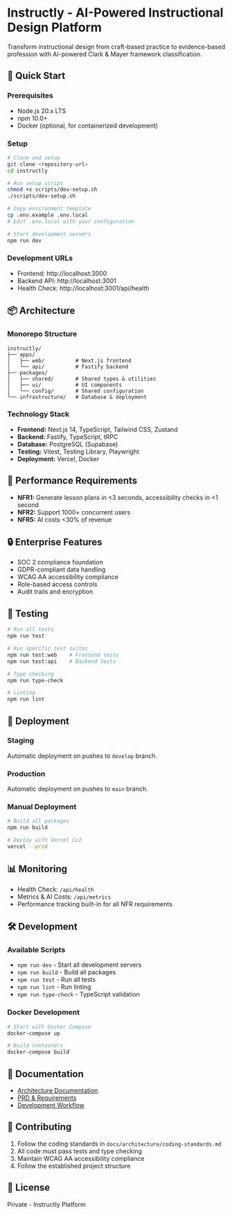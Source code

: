 # Instructly - AI-Powered Instructional Design Platform

Transform instructional design from craft-based practice to evidence-based profession with AI-powered Clark & Mayer framework classification.

## 🚀 Quick Start

### Prerequisites
- Node.js 20.x LTS
- npm 10.0+
- Docker (optional, for containerized development)

### Setup
```bash
# Clone and setup
git clone <repository-url>
cd instructly

# Run setup script
chmod +x scripts/dev-setup.sh
./scripts/dev-setup.sh

# Copy environment template
cp .env.example .env.local
# Edit .env.local with your configuration

# Start development servers
npm run dev
```

### Development URLs
- Frontend: http://localhost:3000
- Backend API: http://localhost:3001
- Health Check: http://localhost:3001/api/health

## 📦 Architecture

### Monorepo Structure
```
instructly/
├── apps/
│   ├── web/          # Next.js frontend
│   └── api/          # Fastify backend
├── packages/
│   ├── shared/       # Shared types & utilities
│   ├── ui/           # UI components
│   └── config/       # Shared configuration
└── infrastructure/   # Database & deployment
```

### Technology Stack
- **Frontend:** Next.js 14, TypeScript, Tailwind CSS, Zustand
- **Backend:** Fastify, TypeScript, tRPC
- **Database:** PostgreSQL (Supabase)
- **Testing:** Vitest, Testing Library, Playwright
- **Deployment:** Vercel, Docker

## 🎯 Performance Requirements

- **NFR1:** Generate lesson plans in <3 seconds, accessibility checks in <1 second
- **NFR2:** Support 1000+ concurrent users
- **NFR5:** AI costs <30% of revenue

## 🔒 Enterprise Features

- SOC 2 compliance foundation
- GDPR-compliant data handling
- WCAG AA accessibility compliance
- Role-based access controls
- Audit trails and encryption

## 🧪 Testing

```bash
# Run all tests
npm run test

# Run specific test suites
npm run test:web    # Frontend tests
npm run test:api    # Backend tests

# Type checking
npm run type-check

# Linting
npm run lint
```

## 🚀 Deployment

### Staging
Automatic deployment on pushes to `develop` branch.

### Production
Automatic deployment on pushes to `main` branch.

### Manual Deployment
```bash
# Build all packages
npm run build

# Deploy with Vercel CLI
vercel --prod
```

## 📊 Monitoring

- Health Check: `/api/health`
- Metrics & AI Costs: `/api/metrics`
- Performance tracking built-in for all NFR requirements

## 🛠 Development

### Available Scripts
- `npm run dev` - Start all development servers
- `npm run build` - Build all packages
- `npm run test` - Run all tests
- `npm run lint` - Run linting
- `npm run type-check` - TypeScript validation

### Docker Development
```bash
# Start with Docker Compose
docker-compose up

# Build containers
docker-compose build
```

## 📖 Documentation

- [Architecture Documentation](./docs/architecture/)
- [PRD & Requirements](./docs/prd/)
- [Development Workflow](./docs/architecture/development-workflow.md)

## 🤝 Contributing

1. Follow the coding standards in `docs/architecture/coding-standards.md`
2. All code must pass tests and type checking
3. Maintain WCAG AA accessibility compliance
4. Follow the established project structure

## 📄 License

Private - Instructly Platform
